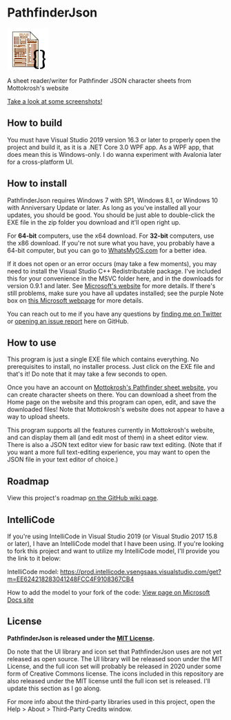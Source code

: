 # PathfinderJson
![Logo](Icon96.png?raw=true "Logo")

A sheet reader/writer for Pathfinder JSON character sheets from Mottokrosh's website

[Take a look at some screenshots!](https://github.com/JaykeBird/PathfinderJson/tree/master/Screenshots)

## How to build
You must have Visual Studio 2019 version 16.3 or later to properly open the project and build it, as it is a .NET Core 3.0 WPF app. As a WPF app, that does mean this is Windows-only. I do wanna experiment with Avalonia later for a cross-platform UI.

## How to install
PathfinderJson requires Windows 7 with SP1, Windows 8.1, or Windows 10 with Anniversary Update or later. As long as you've installed all your updates, you should be good. You should be just able to double-click the EXE file in the zip folder you download and it'll open right up.

For **64-bit** computers, use the x64 download. For **32-bit** computers, use the x86 download. If you're not sure what you have, you probably have a 64-bit computer, but you can go to [WhatsMyOS.com](http://whatsmyos.com/) for a better idea.

If it does not open or an error occurs (may take a few moments), you may need to install the Visual Studio C++ Redistributable package. I've included this for your convenience in the MSVC folder here, and in the downloads for version 0.9.1 and later. See [Microsoft's website](https://www.microsoft.com/en-us/download/details.aspx?id=52685) for more details. If there's still problems, make sure you have all updates installed; see the purple Note box on [this Microsoft webpage](https://docs.microsoft.com/en-us/dotnet/core/windows-prerequisites?tabs=netcore2x#net-core-dependencies) for more details.

You can reach out to me if you have any questions by [finding me on Twitter](https://twitter.com/JaykeBird) or [opening an issue report](https://github.com/JaykeBird/PathfinderJson/issues/new/choose) here on GitHub.

## How to use
This program is just a single EXE file which contains everything. No prerequisites to install, no installer process. Just click on the EXE file and that's it! Do note that it may take a few seconds to open.

Once you have an account on [Mottokrosh's Pathfinder sheet website](http://charactersheet.co.uk/pathfinder/), you can create character sheets on there. You can download a sheet from the Home page on the website and this program can open, edit, and save the downloaded files! Note that Mottokrosh's website does not appear to have a way to upload sheets.

This program supports all the features currently in Mottokrosh's website, and can display them all (and edit most of them) in a sheet editor view. There is also a JSON text editor view for basic raw text editing. (Note that if you want a more full text-editing experience, you may want to open the JSON file in your text editor of choice.)

## Roadmap
View this project's roadmap [on the GitHub wiki page](https://github.com/JaykeBird/PathfinderJson/wiki/Roadmap).

## IntelliCode
If you're using IntelliCode in Visual Studio 2019 (or Visual Studio 2017 15.8 or later), I have an IntelliCode model that I have been using. If you're looking to fork this project and want to utilize my IntelliCode model, I'll provide you the link to it below:

IntelliCode model: https://prod.intellicode.vsengsaas.visualstudio.com/get?m=EE624218283041248FCC4F9108367CB4

How to add the model to your fork of the code: [View page on Microsoft Docs site](https://docs.microsoft.com/en-us/visualstudio/intellicode/share-models#add-a-custom-model)

## License
**PathfinderJson is released under the [MIT License](License.md).**

Do note that the UI library and icon set that PathfinderJson uses are not yet released as open source. The UI library will be released soon under the MIT License, and the full icon set will probably be released in 2020 under some form of Creative Commons license. The icons included in this repository are also released under the MIT license until the full icon set is released. I'll update this section as I go along.

For more info about the third-party libraries used in this project, open the Help > About > Third-Party Credits window.